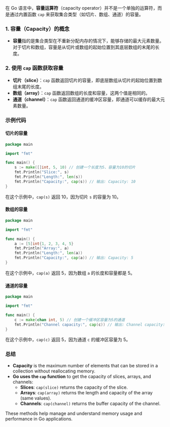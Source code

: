 在 Go 语言中，**容量运算符**（capacity operator）并不是一个单独的运算符，而是通过内置函数 `cap` 来获取集合类型（如切片、数组、通道）的容量。

### 1. **容量（Capacity）的概念**

- **容量**指的是集合类型在不重新分配内存的情况下，能够存储的最大元素数量。对于切片和数组，容量是从切片或数组的起始位置到其底层数组的末尾的长度。

### 2. **使用 `cap` 函数获取容量**

- **切片（slice）**：`cap` 函数返回切片的容量，即底层数组从切片的起始位置到数组末尾的长度。
- **数组（array）**：`cap` 函数返回数组的长度和容量，这两个值是相同的。
- **通道（channel）**：`cap` 函数返回通道的缓冲区容量，即通道可以缓存的最大元素数量。

### 示例代码

#### 切片的容量

```go
package main

import "fmt"

func main() {
    s := make([]int, 5, 10) // 创建一个长度为5、容量为10的切片
    fmt.Println("Slice:", s)
    fmt.Println("Length:", len(s))
    fmt.Println("Capacity:", cap(s)) // 输出: Capacity: 10
}
```

在这个示例中，`cap(s)` 返回 10，因为切片 `s` 的容量为 10。

#### 数组的容量

```go
package main

import "fmt"

func main() {
    a := [5]int{1, 2, 3, 4, 5}
    fmt.Println("Array:", a)
    fmt.Println("Length:", len(a))
    fmt.Println("Capacity:", cap(a)) // 输出: Capacity: 5
}
```

在这个示例中，`cap(a)` 返回 5，因为数组 `a` 的长度和容量都是 5。

#### 通道的容量

```go
package main

import "fmt"

func main() {
    c := make(chan int, 5) // 创建一个缓冲区容量为5的通道
    fmt.Println("Channel capacity:", cap(c)) // 输出: Channel capacity: 5
}
```

在这个示例中，`cap(c)` 返回 5，因为通道 `c` 的缓冲区容量为 5。

### 总结

- **Capacity** is the maximum number of elements that can be stored in a collection without reallocating memory.
- **Go uses the `cap` function** to get the capacity of slices, arrays, and channels:
  - **Slices**: `cap(slice)` returns the capacity of the slice.
  - **Arrays**: `cap(array)` returns the length and capacity of the array (same values).
  - **Channels**: `cap(channel)` returns the buffer capacity of the channel.

These methods help manage and understand memory usage and performance in Go applications.